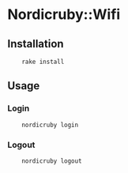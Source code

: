 # Nordicruby::Wifi

## Installation

		rake install

## Usage

### Login
		nordicruby login

### Logout
		nordicruby logout